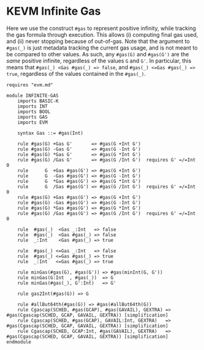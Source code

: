 KEVM Infinite Gas
=================

Here we use the construct `#gas` to represent positive infinity, while tracking the gas formula through execution.
This allows (i) computing final gas used, and (ii) never stopping because of out-of-gas.
Note that the argument to `#gas(_)` is just metadata tracking the current gas usage, and is not meant to be compared to other values.
As such, any `#gas(G)` and `#gas(G')` are the _same_ positive infinite, regardless of the values `G` and `G'`.
In particular, this means that `#gas(_) <Gas #gas(_) => false`, and `#gas(_) <=Gas #gas(_) => true`, regardless of the values contained in the `#gas(_)`.

```k
requires "evm.md"

module INFINITE-GAS
    imports BASIC-K
    imports INT
    imports BOOL
    imports GAS
    imports EVM

    syntax Gas ::= #gas(Int)

    rule #gas(G) +Gas G'       => #gas(G +Int G')
    rule #gas(G) -Gas G'       => #gas(G -Int G')
    rule #gas(G) *Gas G'       => #gas(G *Int G')
    rule #gas(G) /Gas G'       => #gas(G /Int G')  requires G' =/=Int 0
    rule      G  +Gas #gas(G') => #gas(G +Int G')
    rule      G  -Gas #gas(G') => #gas(G -Int G')
    rule      G  *Gas #gas(G') => #gas(G *Int G')
    rule      G  /Gas #gas(G') => #gas(G /Int G')  requires G' =/=Int 0
    rule #gas(G) +Gas #gas(G') => #gas(G +Int G')
    rule #gas(G) -Gas #gas(G') => #gas(G -Int G')
    rule #gas(G) *Gas #gas(G') => #gas(G *Int G')
    rule #gas(G) /Gas #gas(G') => #gas(G /Int G')  requires G' =/=Int 0

    rule  #gas(_)  <Gas _:Int   => false
    rule  #gas(_)  <Gas #gas(_) => false
    rule  _:Int    <Gas #gas(_) => true

    rule  #gas(_) <=Gas _:Int   => false
    rule  #gas(_) <=Gas #gas(_) => true
    rule  _:Int   <=Gas #gas(_) => true

    rule minGas(#gas(G), #gas(G')) => #gas(minInt(G, G'))
    rule minGas(G:Int  , #gas(_))  => G
    rule minGas(#gas(_), G':Int)   => G'

    rule gas2Int(#gas(G)) => G

    rule #allBut64th(#gas(G)) => #gas(#allBut64th(G))
    rule Cgascap(SCHED, #gas(GCAP), #gas(GAVAIL), GEXTRA) => #gas(Cgascap(SCHED, GCAP, GAVAIL, GEXTRA)) [simplification]
    rule Cgascap(SCHED, #gas(GCAP), GAVAIL:Int, GEXTRA)   => #gas(Cgascap(SCHED, GCAP, GAVAIL, GEXTRA)) [simplification]
    rule Cgascap(SCHED, GCAP:Int, #gas(GAVAIL), GEXTRA)   => #gas(Cgascap(SCHED, GCAP, GAVAIL, GEXTRA)) [simplification]
endmodule
```
